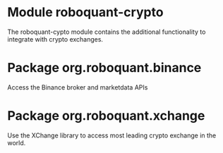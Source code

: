 # Module roboquant-crypto

The roboquant-cypto module contains the additional functionality to integrate with crypto exchanges.

# Package org.roboquant.binance

Access the Binance broker and marketdata APIs

# Package org.roboquant.xchange

Use the XChange library to access most leading crypto exchange in the world.
